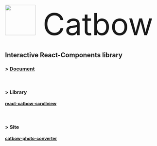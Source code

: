 <img src='https://i.ibb.co/1G0n2X6/catbowlogo.png' style='width:100px;'/> <span style='font-size:100px; margin-left:20px;'>Catbow</sapn>

## Interactive React-Components library

### > [Document](https://catbow.github.io/catbow-docs/)

<br/>

### > Library

#### [react-catbow-scrollview](https://github.com/catbow/react-catbow-scrollview)


<br />

### > Site

#### [catbow-photo-converter](https://catbow.github.io/catbow-photo-converter)
